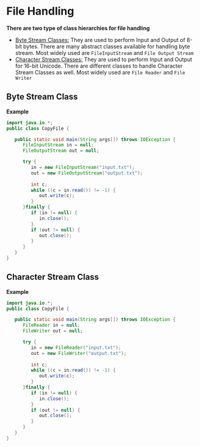 # File Handling
 **There are two type of class hierarchies for file handling**
* [Byte Stream Classes:](#byte-stream-class)
    They are used to perform Input and Output of 8-bit bytes. There are many abstract classes available for handling byte stream. Most widely used are `FileInputStream` and `File Output Stream` 
* [Character Stream Classes:](#character-stream-class) 
    They are used to perform Input and Output for 16-bit Unicode. There are different classes to handle Character Stream Classes as well. Most widely used are `File Reader` and `File Writer`

## Byte Stream Class 
**Example**
```java
import java.io.*;
public class CopyFile {

   public static void main(String args[]) throws IOException {  
      FileInputStream in = null;
      FileOutputStream out = null;

      try {
         in = new FileInputStream("input.txt");
         out = new FileOutputStream("output.txt");
         
         int c;
         while ((c = in.read()) != -1) {
            out.write(c);
         }
      }finally {
         if (in != null) {
            in.close();
         }
         if (out != null) {
            out.close();
         }
      }
   }
}
```
## Character Stream Class 
**Example**
```java
import java.io.*;
public class CopyFile {

   public static void main(String args[]) throws IOException {
      FileReader in = null;
      FileWriter out = null;

      try {
         in = new FileReader("input.txt");
         out = new FileWriter("output.txt");
         
         int c;
         while ((c = in.read()) != -1) {
            out.write(c);
         }
      }finally {
         if (in != null) {
            in.close();
         }
         if (out != null) {
            out.close();
         }
      }
   }
}
```